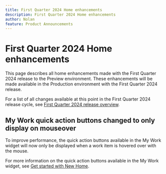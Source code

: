 ```yaml
---
title: First Quarter 2024 Home enhancements
description: First Quarter 2024 Home enhancements
author: Nolan
feature: Product Announcements
---
```

# First Quarter 2024 Home enhancements

This page describes all home enhancements made with the First Quarter 2024 release to the Preview environment. These enhancements will be made available in the Production environment with the First Quarter 2024 release.

For a list of all changes available at this point in the First Quarter 2024 release cycle, see [First Quarter 2024 release overview](/help/quicksilver/product-announcements/product-releases/24-q1-release-activity/24-q1-release-overview.md).

## My Work quick action buttons changed to only display on mouseover

To improve performance, the quick action buttons available in the My Work widget will now only be displayed when a work item is hovered over with the mouse. 

For more information on the quick action buttons available in the My Work widget, see [Get started with New Home](/help/quicksilver/workfront-basics/using-home/new-home/get-started-with-new-home.md).